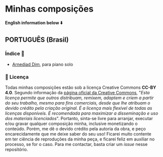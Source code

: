 # Minhas composições

**English information below ⬇️**

## PORTUGUÊS (Brasil)

### Índice 📖
* [Arnediad Dim](/op-1/), para piano solo

### 📄 Licença
Todas minhas composições estão sob a licença Creative Commons **CC-BY 4.0**. Segundo informação da [página oficial da Creative Commons](https://creativecommons.org/licenses/by/4.0/), "*Esta licença permite que outros distribuam, remixem, adaptem e criem a partir do seu trabalho, mesmo para fins comerciais, desde que lhe atribuam o devido crédito pela criação original. É a licença mais flexível de todas as licenças disponíveis. É recomendada para maximizar a disseminação e uso dos materiais licenciados*". Portanto, sinta-se livre para arranjar, executar e/ou gravar qualquer composição minha, inclusive monetizando o conteúdo. Porém, me dê o devido crédito pela autoria da obra, e peço encarecidamente que me deixe saber do seu uso! Ficarei muito contente em ter ciência de reproduções da minha peça, e ficarei feliz em auxiliar no processo, se for o caso. Para me contactar, basta criar um *issue* nesse repositório.
